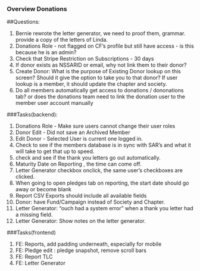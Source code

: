 ### Overview Donations

##Questions:
1. Bernie rewrote the letter generator, we need to proof them, grammar.
provide a copy of the letters of Linda.
2. Donations Role - not flagged on CF’s profile but still have access - is this because he is an admin?
3. Check that Stripe Restriction on Subscriptions - 30 days
4. If donor exists as NSSARID or email, why not link them to their donor?
5. Create Donor:  What is the purpose of Existing Donor lookup on this screen?  Should it give the option to take you to that donor?
   If user lookup is a member, it should update the chapter and society.
6. Do all members automatically get access to donations / dononations tab?  or does the donations team need to link the donation user to the member user account manually

###Tasks(backend):
1. Donations Role - Make sure users cannot change their user roles
2. Donor Edit - Did not save an Archived Member
3. Edit Donor - Selected User is current one logged in.
4. Check to see if the members database is in sync with SAR’s and what it will take to get that up to speed.
5. check and see if the thank you letters go out automatically.
6. Maturity Date on Reporting , the time can come off.
7. Letter Generator checkbox onclick, the same user’s checkboxes are clicked.
8. When going to open pledges tab on reporting, the start date should go away or become blank
9. Report CSV Exports should include all available fields
10. Donor: have Fund/Campaign instead of Society and Chapter.
11. Letter Generator: “ouch had a system error” when a thank you letter had a missing field.
12. Letter Generator:  Show notes on the letter generator.  


###Tasks(frontend)
1. FE: Reports, add padding underneath, especially for mobile
2. FE: Pledge edit : pledge snapshot, remove scroll bars
3. FE: Report TLC
4. FE: Letter Generator

